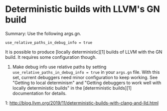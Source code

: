 Deterministic builds with LLVM's GN build
=========================================

Summary: Use the following args.gn.

    use_relative_paths_in_debug_info = true

It is possible to produce [locally deterministic][1] builds of LLVM
with the GN build. It requires some configuration though.

1. Make debug info use relative paths by setting
   `use_relative_paths_in_debug_info = true` in your `args.gn` file. With this
   set, current debuggers need minor configuration to keep working.  See
   "Getting to local determinism" and "Getting debuggers to work well with
   locally deterministic builds" in the [deterministic builds][1] documentation
   for details.

1: http://blog.llvm.org/2019/11/deterministic-builds-with-clang-and-lld.html
